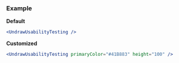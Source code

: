 ### Example

**Default**
```jsx
<UndrawUsabilityTesting />
```

**Customized**
```jsx
<UndrawUsabilityTesting primaryColor="#41B883" height="100" />
```
